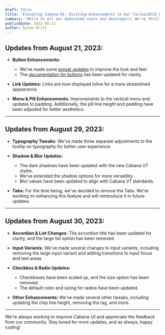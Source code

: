 ```yaml
---
draft: false
title: 'Elevating Cabana-UI: Exciting Enhancements to Our TailwindCSS Plugin!'
summary: "Hello to all our dedicated users and developers! We're thrilled to announce a series of updates to our TailwindCSS plugin, Cabana-UI. Here's a detailed breakdown of the changes we've made:"
publishDate: 2023-08-31
author: Dylan Britz
---
```


## **Updates from August 21, 2023:**

- **Button Enhancements:**
  - We've made some [preset updates](https://github.com/britzdylan/cabana-ui/pull/1/commits/076e4926d83027df85616ab9446fa31a077cc87a) to improve the look and feel.
  - The [documentation for buttons](https://github.com/britzdylan/cabana-ui/pull/1/commits/0b7965d1bbd92aafa7205a11199b9d1aa60f18fd) has been updated for clarity.
- **Link Updates:** Links are now displayed inline for a more streamlined appearance.

- **Menu & Pill Enhancements:** Improvements to the vertical menu and updates to padding. Additionally, the pill line height and padding have been adjusted for better aesthetics.

---

## **Updates from August 29, 2023:**

- **Typography Tweaks:** We've made three separate adjustments to the tooltip on typography for better user experience.

- **Shadow & Blur Updates:**
  - The dark shadows have been updated with the new Cabana V7 styles.
  - We've extended the shadow options for more versatility.
  - Blur values have been updated to align with Cabana V7 standards.
- **Tabs:** For the time being, we've decided to remove the Tabs. We're working on enhancing this feature and will reintroduce it in future updates.

---

## **Updates from August 30, 2023:**

- **Accordion & List Changes:** The accordion title has been updated for clarity, and the large list option has been removed.

- **Input Variants:** We've made several changes to input variants, including removing the large input variant and adding transitions to input focus and text areas.

- **Checkbox & Radio Updates:**
  - Checkboxes have been scaled up, and the size option has been removed.
  - The default color and sizing for radios have been updated.
- **Other Enhancements:** We've made several other tweaks, including updating the chip line height, removing the tag, and more.

---

We're always working to improve Cabana-UI and appreciate the feedback from our community. Stay tuned for more updates, and as always, happy coding!
